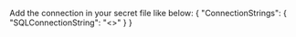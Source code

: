 ﻿Add the connection in your secret file like below:
{
	"ConnectionStrings": {
		"SQLConnectionString": "<<GET FROM TEAMS>>"
	}
}